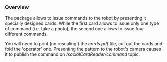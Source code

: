 ### Overview

The package allows to issue commands to the robot by presenting it specially designed cards.
While the first card allows to issue only one type of command (i.e. take a photo), the second one allows to issue four different commands.

You will need to print (no rescaling!) the *cards.pdf* file, cut out the cards and fold the 'operator' one.
Presenting the pattern to the robot's camera causes it to publish the command on */socialCardReader/command* topic.
